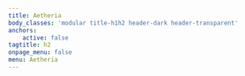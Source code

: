 ```yaml
---
title: Aetheria
body_classes: 'modular title-h1h2 header-dark header-transparent'
anchors:
    active: false
tagtitle: h2
onpage_menu: false
menu: Aetheria
---
```


